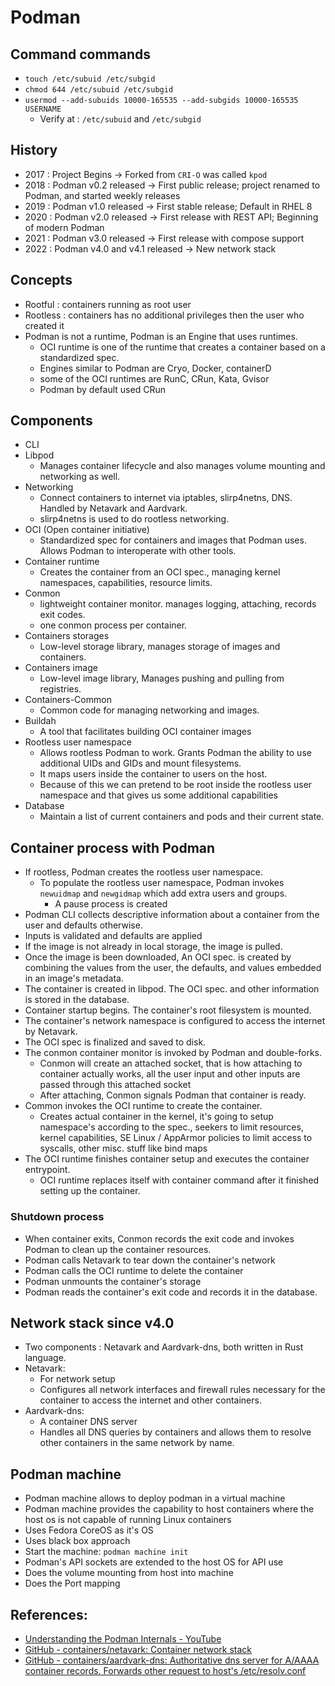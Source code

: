 # Podman


## Command commands

- `touch /etc/subuid /etc/subgid`
- `chmod 644 /etc/subuid /etc/subgid`
- `usermod --add-subuids 10000-165535 --add-subgids 10000-165535 USERNAME`
  - Verify at : `/etc/subuid` and `/etc/subgid`

## History

- 2017 : Project Begins -> Forked from `CRI-O` was called `kpod`
- 2018 : Podman v0.2 released -> First public release; project renamed to Podman, and started weekly releases
- 2019 : Podman v1.0 released -> First stable release; Default in RHEL 8
- 2020 : Podman v2.0 released -> First release with REST API; Beginning of modern Podman
- 2021 : Podman v3.0 released -> First release with compose support
- 2022 : Podman v4.0 and v4.1 released -> New network stack


## Concepts

- Rootful : containers running as root user
- Rootless : containers has no additional privileges then the user who created it
- Podman is not a runtime, Podman is an Engine that uses runtimes.
  - OCI runtime is one of the runtime that creates a container based on a standardized spec.
  - Engines similar to Podman are Cryo, Docker, containerD
  - some of the OCI runtimes are RunC, CRun, Kata, Gvisor
  - Podman by default used CRun

## Components

- CLI
- Libpod
  - Manages container lifecycle and also manages volume mounting and networking as well.
- Networking
  - Connect containers to internet via iptables, slirp4netns, DNS. Handled by Netavark and Aardvark.
  - slirp4netns is used to do rootless networking.
- OCI (Open container initiative)
  - Standardized spec for containers and images that Podman uses. Allows Podman to interoperate with other tools.
- Container runtime
  - Creates the container from an OCI spec., managing kernel namespaces, capabilities, resource limits. 
- Conmon
  - lightweight container monitor. manages logging, attaching, records exit codes.
  - one conmon process per container.
- Containers storages
  - Low-level storage library, manages storage of images and containers.
- Containers image
  - Low-level image library, Manages pushing and pulling from registries. 
- Containers-Common
  - Common code for managing networking and images.
- Buildah
  - A tool that facilitates building OCI container images
- Rootless user namespace
  - Allows rootless Podman to work. Grants Podman the ability to use additional UIDs and GIDs and mount filesystems.
  - It maps users inside the container to users on the host.
  - Because of this we can pretend to be root inside the rootless user namespace and that gives us some additional capabilities
- Database
  - Maintain a list of current containers and pods and their current state.

## Container process with Podman

- If rootless, Podman creates the rootless user namespace.
  - To populate the rootless user namespace, Podman invokes `newuidmap` and `newgidmap` which add extra users and groups.
    - A pause process is created
- Podman CLI collects descriptive information about a container from the user and defaults otherwise.
- Inputs is validated and defaults are applied
- If the image is not already in local storage, the image is pulled.
- Once the image is been downloaded, An OCI spec. is created by combining the values from the user, the defaults, and values embedded in an image's metadata.
- The container is created in libpod. The OCI spec. and other information is stored in the database.
- Container startup begins. The container's root filesystem is mounted.
- The container's network namespace is configured to access the internet by Netavark.
- The OCI spec is finalized and saved to disk.
- The conmon container monitor is invoked by Podman and double-forks.
  - Conmon will create an attached socket, that is how attaching to container actually works, all the user input and other inputs are passed through this attached socket
  - After attaching, Conmon signals Podman that container is ready.
- Common invokes the OCI runtime to create the container.
  - Creates actual container in the kernel, it's going to setup namespace's according to the spec., seekers to limit resources, kernel capabilities, SE Linux / AppArmor policies to limit access to syscalls, other misc. stuff like bind maps
- The OCI runtime finishes container setup and executes the container entrypoint.
  - OCI runtime replaces itself with container command after it finished setting up the container.

### Shutdown process
- When container exits, Conmon records the exit code and invokes Podman to clean up the container resources.
- Podman calls Netavark to tear down the container's network
- Podman calls the OCI runtime to delete the container
- Podman unmounts the container's storage
- Podman reads the container's exit code and records it in the database.

## Network stack since v4.0

- Two components : Netavark and Aardvark-dns, both written in Rust language.
- Netavark:
  - For network setup
  - Configures all network interfaces and firewall rules necessary for the container to access the internet and other containers.
- Aardvark-dns:
  - A container DNS server
  - Handles all DNS queries by containers and allows them to resolve other containers in the same network by name.

## Podman machine

- Podman machine allows to deploy podman in a virtual machine
- Podman machine provides the capability to host containers where the host os is not capable of running Linux containers
- Uses Fedora CoreOS as it's OS
- Uses black box approach
- Start the machine: `podman machine init`
- Podman's API sockets are extended to the host OS for API use
- Does the volume mounting from host into machine
- Does the Port mapping

## References:
- [Understanding the Podman Internals - YouTube](https://www.youtube.com/watch?v=kJnxeinEWyA)
- [GitHub - containers/netavark: Container network stack](https://github.com/containers/netavark)
- [GitHub - containers/aardvark-dns: Authoritative dns server for A/AAAA container records. Forwards other request to host's /etc/resolv.conf](https://github.com/containers/aardvark-dns)